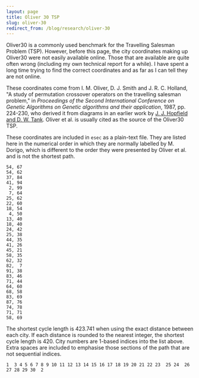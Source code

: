 ```yaml
---
layout: page
title: Oliver 30 TSP
slug: oliver-30
redirect_from: /blog/research/oliver-30
---
```


Oliver30 is a commonly used benchmark for the Travelling Salesman Problem (TSP). However, before this page, the city coordinates making up Oliver30 were not easily available online. Those that are available are quite often wrong (including my own technical report for a while). I have spent a long time trying to find the correct coordinates and as far as I can tell they are not online.

These coordinates come from I. M. Oliver, D. J. Smith and J. R. C. Holland, "A study of permutation crossover operators on the travelling salesman problem," in _Proceedings of the Second International Conference on Genetic Algorithms on Genetic algorithms and their application_, 1987, pp. 224-230, who derived it from diagrams in an earlier work by [J. J. Hopfield and D. W. Tank](https://scholar.google.com/scholar?q=neural+computation+of+decisions+in+optimization+problems). Oliver et al. is usually cited as the source of the Oliver30 TSP.

These coordinates are included in `esec` as a plain-text file. They are listed here in the numerical order in which they are normally labelled by M. Dorigo, which is different to the order they were presented by Oliver et al. and is not the shortest path.

```
54, 67
54, 62
37, 84
41, 94
 2, 99
 7, 64
25, 62
22, 60
18, 54
 4, 50
13, 40
18, 40
24, 42
25, 38
44, 35
41, 26
45, 21
58, 35
62, 32
82,  7
91, 38
83, 46
71, 44
64, 60
68, 58
83, 69
87, 76
74, 78
71, 71
58, 69
```

The shortest cycle length is 423.741 when using the exact distance between each city. If each distance is rounded to the nearest integer, the shortest cycle length is 420. City numbers are 1-based indices into the list above. Extra spaces are included to emphasise those sections of the path that are not sequential indices.

```
1  3 4 5 6 7 8 9 10 11 12 13 14 15 16 17 18 19 20 21 22 23  25 24  26 27 28 29 30  2
```
